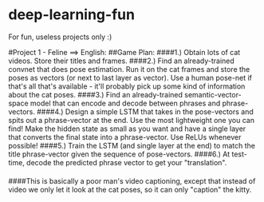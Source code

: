 # deep-learning-fun
For fun, useless projects only :)

#Project 1 - Feline ==> English:
##Game Plan:
####1.) Obtain lots of cat videos.  Store their titles and frames.
####2.) Find an already-trained convnet that does pose estimation.  Run it on the cat frames and store the poses as vectors (or next to last layer as vector).  Use a human pose-net if that's all that's available - it'll probably pick up some kind of information about the cat poses.
####3.) Find an already-trained semantic-vector-space model that can encode and decode between phrases and phrase-vectors.
####4.) Design a simple LSTM that takes in the pose-vectors and spits out a phrase-vector at the end.  Use the most lightweight one you can find!  Make the hidden state as small as you want and have a single layer that converts the final state into a phrase-vector.  Use ReLUs whenever possible!
####5.) Train the LSTM (and single layer at the end) to match the title phrase-vector given the sequence of pose-vectors.
####6.) At test-time, decode the predicted phrase vector to get your "translation".
####
####This is basically a poor man's video captioning, except that instead of video we only let it look at the cat poses, so it can only "caption" the kitty.
